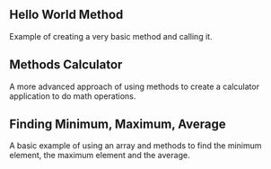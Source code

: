 Hello World Method
---

Example of creating a very basic method and calling it.

Methods Calculator
---

A more advanced approach of using methods to create a calculator application to do math operations.

Finding Minimum, Maximum, Average
---

A basic example of using an array and methods to find the minimum element, the maximum element and the average.
